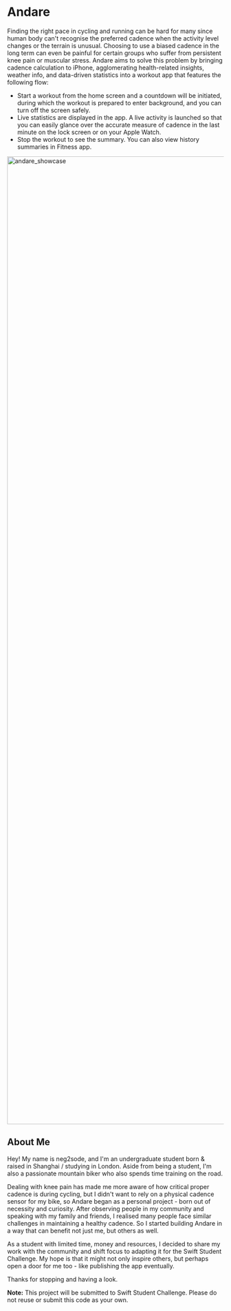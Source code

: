 # Andare
Finding the right pace in cycling and running can be hard for many since human body can't recognise the preferred cadence when the activity level changes or the terrain is unusual. Choosing to use a biased cadence in the long term can even be painful for certain groups who suffer from persistent knee pain or muscular stress. Andare aims to solve this problem by bringing cadence calculation to iPhone, agglomerating health-related insights, weather info, and data-driven statistics into a workout app that features the following flow:

* Start a workout from the home screen and a countdown will be initiated, during which the workout is prepared to enter background, and you can turn off the screen safely.
* Live statistics are displayed in the app. A live activity is launched so that you can easily glance over the accurate measure of cadence in the last minute on the lock screen or on your Apple Watch.
* Stop the workout to see the summary. You can also view history summaries in Fitness app.

<img width="3000" height="2250" alt="andare_showcase" src="https://github.com/user-attachments/assets/3ebc741d-afb7-44cc-ae27-9ffb2ed3c9b5" />

## About Me
Hey! My name is neg2sode, and I'm an undergraduate student born & raised in Shanghai / studying in London. Aside from being a student, I'm also a passionate mountain biker who also spends time training on the road.

Dealing with knee pain has made me more aware of how critical proper cadence is during cycling, but I didn't want to rely on a physical cadence sensor for my bike, so Andare began as a personal project - born out of necessity and curiosity. After observing people in my community and speaking with my family and friends, I realised many people face similar challenges in maintaining a healthy cadence. So I started building Andare in a way that can benefit not just me, but others as well.

As a student with limited time, money and resources, I decided to share my work with the community and shift focus to adapting it for the Swift Student Challenge. My hope is that it might not only inspire others, but perhaps open a door for me too - like publishing the app eventually.

Thanks for stopping and having a look.

**Note:** This project will be submitted to Swift Student Challenge. Please do not reuse or submit this code as your own.
